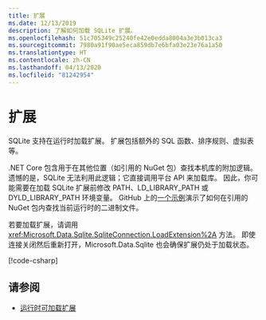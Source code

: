 ```yaml
---
title: 扩展
ms.date: 12/13/2019
description: 了解如何加载 SQLite 扩展。
ms.openlocfilehash: 51c705349c25240fe42e0edda8004a3e3b013ca3
ms.sourcegitcommit: 7980a91f90ae5eca859db7e6bfa03e23e76a1a50
ms.translationtype: HT
ms.contentlocale: zh-CN
ms.lasthandoff: 04/13/2020
ms.locfileid: "81242954"
---
```

# <a name="extensions"></a>扩展

SQLite 支持在运行时加载扩展。 扩展包括额外的 SQL 函数、排序规则、虚拟表等。

.NET Core 包含用于在其他位置（如引用的 NuGet 包）查找本机库的附加逻辑。 遗憾的是，SQLite 无法利用此逻辑；它直接调用平台 API 来加载库。 因此，你可能需要在加载 SQLite 扩展前修改 PATH、LD_LIBRARY_PATH 或 DYLD_LIBRARY_PATH 环境变量。 GitHub 上的[一个示例](https://github.com/dotnet/docs/blob/master/samples/snippets/standard/data/sqlite/ExtensionsSample/Program.cs)演示了如何在引用的 NuGet 包内查找当前运行时的二进制文件。

若要加载扩展，请调用 <xref:Microsoft.Data.Sqlite.SqliteConnection.LoadExtension%2A> 方法。 即使连接关闭然后重新打开，Microsoft.Data.Sqlite 也会确保扩展仍处于加载状态。

[!code-csharp[](../../../../samples/snippets/standard/data/sqlite/ExtensionsSample/Program.cs?name=snippet_LoadExtension)]

## <a name="see-also"></a>请参阅

* [运行时可加载扩展](https://www.sqlite.org/loadext.html)
